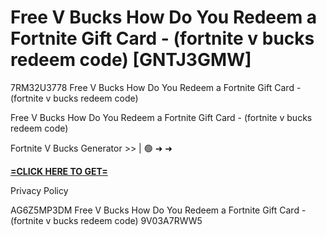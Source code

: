 # Free V Bucks How Do You Redeem a Fortnite Gift Card - (fortnite v bucks redeem code) [GNTJ3GMW]

7RM32U3778 Free V Bucks How Do You Redeem a Fortnite Gift Card - (fortnite v bucks redeem code)

Free V Bucks How Do You Redeem a Fortnite Gift Card - (fortnite v bucks redeem code)

Fortnite V Bucks Generator >> | 🟢 ➜ ➜ 

**[=CLICK HERE TO GET=](https://www.google.com/url?q=https%3A%2F%2Fappbitly.com%2FjHeMV)**

Privacy Policy

 AG6Z5MP3DM Free V Bucks How Do You Redeem a Fortnite Gift Card - (fortnite v bucks redeem code) 9V03A7RWW5

